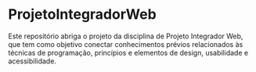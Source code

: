 # ProjetoIntegradorWeb
Este repositório abriga o projeto da disciplina de Projeto Integrador Web, que tem como objetivo conectar conhecimentos prévios relacionados às técnicas de programação, princípios e elementos de design, usabilidade e acessibilidade.
